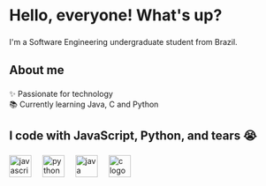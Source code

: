 <h1 align="left">Hello, everyone! What's up?</h1>

###

<p align="left">I'm a Software Engineering undergraduate student from Brazil.</p>

###

<h2 align="left">About me</h2>

###

<p align="left">✨ Passionate for technology<br>📚 Currently learning Java, C and Python<br> </p>

###

<h2 align="left">I code with JavaScript, Python, and tears 😭</h2>

###

<div align="left">
  <img src="https://cdn.jsdelivr.net/gh/devicons/devicon/icons/javascript/javascript-original.svg" height="40" alt="javascript logo"  />
  <img width="12" />
  <img src="https://cdn.jsdelivr.net/gh/devicons/devicon/icons/python/python-original.svg" height="40" alt="python logo"  />
  <img width="12" />
  <img src="https://cdn.jsdelivr.net/gh/devicons/devicon/icons/javascript/java-original.svg" height="40" alt="java logo"  />
  <img width="12" />
  <img src="https://cdn.jsdelivr.net/gh/devicons/devicon/icons/javascript/c-original.svg" height="40" alt="c logo"  />
  <img width="12" />
</div>

###
